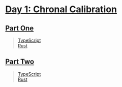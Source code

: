 # [Day 1: Chronal Calibration](https://adventofcode.com/2018/day/1)

## [Part One](https://adventofcode.com/2018/day/1#part1)

> [TypeScript](/solutions/typescript/2018/01/src/p1.ts)\
> [Rust](/solutions/rust/2018/01/src/lib.rs)

## [Part Two](https://adventofcode.com/2018/day/1#part2)

> [TypeScript](/solutions/typescript/2018/01/src/p2.ts)\
> [Rust](/solutions/rust/2018/01/src/lib.rs)
